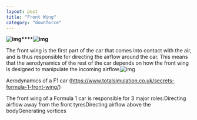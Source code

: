 ```yaml
---
layout: post
title: "Front Wing"
category: "downforce"
---
```




**![img](https://lh3.googleusercontent.com/trIAxxH5Hc087BvlwziVMc6ojOQ2yT_NE-Eem086Mws-MkbyKvw0cuyVu6MJErrqV2SMHesHfwjkHDjmvPL3Xn_ky_u_M8esbCqY-oVLDNlPs9pNEb5ZkWYgOaq9FCziZmITBhF7=s0)****![img](https://lh3.googleusercontent.com/bbV8RGoWm_NLiaZUxcTk1UIP8mOoakSrRoJ2PNp8JXEe8wT2xnvTMKjamc65f-Rz9thQfk2XZVO0JDLJFebQGk7ppSDxLd4HX-QcBXqgspcuPjd1msAxt7L1aSPSenjOC1jfBvL5=s0)**

The front wing is the first part of the car that comes into contact with the air, and is thus responsible for directing the airflow around the car. This means that the aerodynamics of the rest of the car depends on how the front wing is designed to manipulate the incoming airflow.![img](https://lh3.googleusercontent.com/-iaFeiJre8TfvUBTPbfk2lfinB6PhGverqInKwcMHjAeORonpEvoLekKv2K63PG9q8VUi5AFWdzWqWwjE4Eit1p7m5umYw_-R96JnnEldr42fSP6pzaTmpHB31j6SK9va7tUcKTk=s0)

Aerodynamics of a F1 car (https://www.totalsimulation.co.uk/secrets-formula-1-front-wing/) 

The front wing of a Formula 1 car is responsible for 3 major roles:Directing airflow away from the front tyresDirecting airflow above the bodyGenerating vortices 